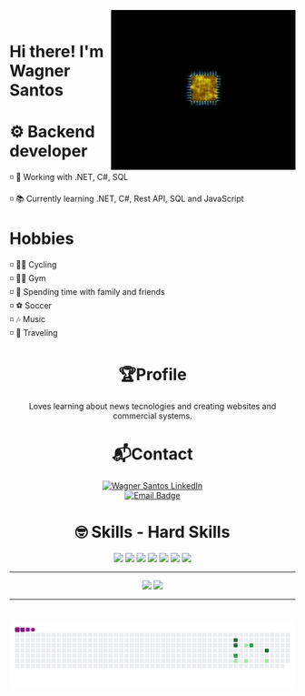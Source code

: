 <img src = "data.webp" width = "325px" align = "right"> <br/>

# Hi there! I'm Wagner Santos

# ⚙ Backend developer 
◽ 💪 Working with .NET, C#, SQL 

◽  📚 Currently learning .NET, C#, Rest API, SQL and JavaScript

# Hobbies
◽ 🚴‍♂️ Cycling <br/>
◽ 🏋️‍♂️ Gym <br/>
◽ 🎉 Spending time with family and friends <br/>
◽ ⚽ Soccer <br/>
◽ 🎶 Music <br/>
◽ 🚀 Traveling <br/>

 <h1 align="center">🏆Profile</h1>


<p align="center">Loves learning about news tecnologies and creating websites and commercial systems. </p>
  

  
  <h1 align="center">📬Contact</h1>
<div align="center">
<a href="https://www.linkedin.com/in/wagnersts/" target="_blank">
  <img src="https://img.shields.io/badge/Wagner%20Santos-0077B5?style=for-the-badge&logo=linkedin&logoColor=white" alt="Wagner Santos LinkedIn"/>
</a>
</div>

<div align="center">
  <a href="mailto:wagnerstss@gmail.com">
    <img src="https://img.shields.io/badge/Email-wagnerstss@gmail.com-lightgreen" alt="Email Badge">
</a>
</div>

<h1 align="center">🤓 Skills - Hard Skills</h1>

<div align="center">
 <img src="https://camo.githubusercontent.com/cf1a49b0e15f9c42fc747bf4b105afc42bfd53d27b566a6d32dbc177fedb4af8/68747470733a2f2f696d672e736869656c64732e696f2f62616467652f2e4e45542d3543324439313f7374796c653d666f722d7468652d6261646765266c6f676f3d2e6e6574266c6f676f436f6c6f723d7768697465">
 <img src="https://camo.githubusercontent.com/6f190b28a66241a16cc31010fe4ce40fcfde787a4322a663b01517dd18a21192/68747470733a2f2f696d672e736869656c64732e696f2f62616467652f632532332d2532333233393132302e7376673f7374796c653d666f722d7468652d6261646765266c6f676f3d632d7368617270266c6f676f436f6c6f723d7768697465">
 <img src="https://camo.githubusercontent.com/3d768e26ac10ba994a60ed19acd487895cc43a9cdd43e9305c2408b93136234d/68747470733a2f2f696d672e736869656c64732e696f2f62616467652f6769742d2532334630353033332e7376673f7374796c653d666f722d7468652d6261646765266c6f676f3d676974266c6f676f436f6c6f723d7768697465">
 <img src="https://camo.githubusercontent.com/53ec2e58e03ba275d9b3a386abd96a243cf744a1a7121bdf8262fc8ae6ebc335/68747470733a2f2f696d672e736869656c64732e696f2f62616467652f6a6176617363726970742d2532333332333333302e7376673f7374796c653d666f722d7468652d6261646765266c6f676f3d6a617661736372697074266c6f676f436f6c6f723d253233463744463145">
 <img src="https://camo.githubusercontent.com/5e7e215d9ff3a7c2e96d09232c11b2205565c841d1129dd2185ebd967284121f/68747470733a2f2f696d672e736869656c64732e696f2f62616467652f68746d6c352d2532334533344632362e7376673f7374796c653d666f722d7468652d6261646765266c6f676f3d68746d6c35266c6f676f436f6c6f723d7768697465">
 <img src="https://camo.githubusercontent.com/6531a4161596e3d9fdab3d0499a7b7ce5c5c8b568be219f3e9707af042e575d2/68747470733a2f2f696d672e736869656c64732e696f2f62616467652f637373332d2532333135373242362e7376673f7374796c653d666f722d7468652d6261646765266c6f676f3d63737333266c6f676f436f6c6f723d7768697465">
 <img src="https://camo.githubusercontent.com/3fb5c666007b264dde797b2d7e258cae7f336848f3408cef902f04c6065cc146/68747470733a2f2f696d672e736869656c64732e696f2f62616467652f6d7973716c2d2532333030662e7376673f7374796c653d666f722d7468652d6261646765266c6f676f3d6d7973716c266c6f676f436f6c6f723d7768697465">
</div>

---

<div align = "center">
<img height = "200em" src="https://github-readme-stats.vercel.app/api/top-langs/?username=wagnersantos6&show_icons=true&theme=vue-dark&count_private=true"/>
 <img height = "200em" src="https://github-readme-stats.vercel.app/api?username=wagnersantos6&show_icons=true&show_icons=true&theme=vue-dark&count_private=true"/>
</div>

---

# ![snake gif](https://github.com/wagnersantos6/wagnersantos6/blob/output/github-contribution-grid-snake.gif)

